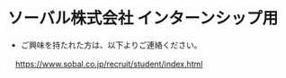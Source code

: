 # ソーバル株式会社 インターンシップ用

- ご興味を持たれた方は、以下よりご連絡ください。

　https://www.sobal.co.jp/recruit/student/index.html
